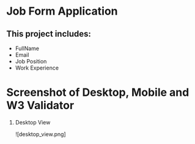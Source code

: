 # Job Form Application

## This project includes:
- FullName
- Email
- Job Position
- Work Experience

# Screenshot of Desktop, Mobile and W3 Validator

1. Desktop View

   ![desktop_view.png]

